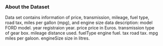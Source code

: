 ### About the Dataset
Data set contains information of price, transmission, mileage, fuel type, road tax, miles per gallon (mpg), and engine size
data description:
model FORD model.
year registraion year.
price price in Euros.
transmission type of gear box.
mileage distance used.
fuelType engine fuel.
tax road tax.
mpg miles per galoon.
engineSize size in litres.
